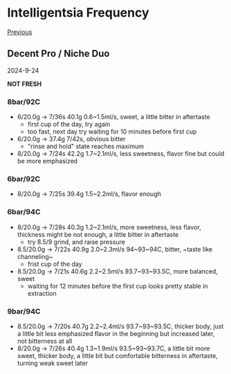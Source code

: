 # Intelligentsia Frequency

[Previous](../../Breville-Niche/2024-8/Intelligentsia-Frequency.md)

## Decent Pro / Niche Duo

2024-9-24

**NOT FRESH**

### 8bar/92C

- 6/20.0g -> 7/36s 40.1g 0.6~1.5ml/s, sweet, a little bitter in aftertaste
  - first cup of the day, try again
  - too fast, next day try waiting for 10 minutes before first cup
- 6/20.0g -> 37.4g 7/42s, obvious bitter
  - "rinse and hold" state reaches maximum
- 8/20.0g -> 7/24s 42.2g 1.7~2.1ml/s, less sweetness, flavor fine but could be more emphasized

### 6bar/92C

- 8/20.0g -> 7/25s 39.4g 1.5~2.2ml/s, flavor enough

### 6bar/94C

- 8/20.0g -> 7/28s 40.3g 1.2~2.1ml/s, more sweetness, less flavor, thickness might be not enough, a little bitter in aftertaste
  - try 8.5/9 grind, and raise pressure
- 8.5/20.0g -> 7/22s 40.9g 2.0\~2.3ml/s 94\~93\~94C, bitter, ~taste like channeling~
  - frist cup of the day
- 8.5/20.0g -> 7/21s 40.6g 2.2\~2.5ml/s 93.7\~93\~93.5C, more balanced, sweet
  - waiting for 12 minutes before the first cup looks pretty stable in extraction

### 9bar/94C

- 8.5/20.0g -> 7/20s 40.7g 2.2\~2.4ml/s 93.7\~93\~93.5C, thicker body, just a little bit less emphasized flavor in the beginning but increased later, not bitterness at all
- 8/20.0g -> 7/26s 40.4g 1.3\~1.9ml/s 93.5\~93\~93.7C, a little bit more sweet, thicker body, a little bit but comfortable bitterness in aftertaste, turning weak sweet later
